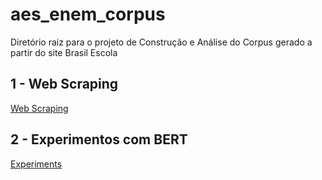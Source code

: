 # aes_enem_corpus

Diretório raiz para o projeto de Construção e Análise do Corpus gerado a partir do site Brasil Escola


## 1 - Web Scraping

[Web Scraping](web_corpus_builder/README.md)


## 2 - Experimentos com BERT

[Experiments](experiments_bert/README.md)